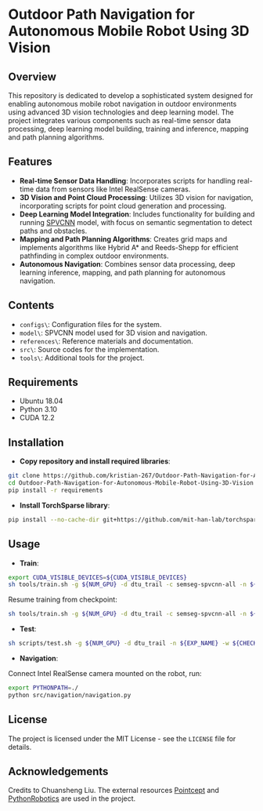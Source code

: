 # Outdoor Path Navigation for Autonomous Mobile Robot Using 3D Vision

## Overview
This repository is dedicated to develop a sophisticated system designed for enabling autonomous mobile robot navigation in outdoor environments using advanced 3D vision technologies and deep learning model. The project integrates various components such as real-time sensor data processing, deep learning model building, training and inference, mapping and path planning algorithms.

## Features
- **Real-time Sensor Data Handling**: Incorporates scripts for handling real-time data from sensors like Intel RealSense cameras.
- **3D Vision and Point Cloud Processing**: Utilizes 3D vision for navigation, incorporating scripts for point cloud generation and processing.
- **Deep Learning Model Integration**: Includes functionality for building and running [SPVCNN](https://arxiv.org/abs/2007.16100) model, with focus on semantic segmentation to detect paths and obstacles.
- **Mapping and Path Planning Algorithms**: Creates grid maps and implements algorithms like Hybrid A* and Reeds-Shepp for efficient pathfinding in complex outdoor environments.
- **Autonomous Navigation**: Combines sensor data processing, deep learning inference, mapping, and path planning for autonomous navigation.

## Contents
- `configs\`: Configuration files for the system.
- `model\`: SPVCNN model used for 3D vision and navigation.
- `references\`: Reference materials and documentation.
- `src\`: Source codes for the implementation.
- `tools\`: Additional tools for the project.

## Requirements
- Ubuntu 18.04
- Python 3.10
- CUDA 12.2

## Installation
- **Copy repository and install required libraries**:
```bash
git clone https://github.com/kristian-267/Outdoor-Path-Navigation-for-Autonomous-Mobile-Robot-Using-3D-Vision.git
cd Outdoor-Path-Navigation-for-Autonomous-Mobile-Robot-Using-3D-Vision
pip install -r requirements
```
- **Install TorchSparse library**:
```bash
pip install --no-cache-dir git+https://github.com/mit-han-lab/torchsparse.git@v1.4.0
```

## Usage
- **Train**:
```bash
export CUDA_VISIBLE_DEVICES=${CUDA_VISIBLE_DEVICES}
sh tools/train.sh -g ${NUM_GPU} -d dtu_trail -c semseg-spvcnn-all -n ${EXP_NAME}
```
Resume training from checkpoint:
```bash
sh tools/train.sh -g ${NUM_GPU} -d dtu_trail -c semseg-spvcnn-all -n ${EXP_NAME} -r true
```
- **Test**:
```bash
sh scripts/test.sh -g ${NUM_GPU} -d dtu_trail -n ${EXP_NAME} -w ${CHECKPOINT_NAME}
```
- **Navigation**:

Connect Intel RealSense camera mounted on the robot, run:
```bash
export PYTHONPATH=./
python src/navigation/navigation.py
```

## License
The project is licensed under the MIT License - see the `LICENSE` file for details.

## Acknowledgements
Credits to Chuansheng Liu. The external resources [Pointcept](https://github.com/Pointcept/Pointcept.git) and [PythonRobotics](https://github.com/kristian-267/PythonRobotics.git) are used in the project.
